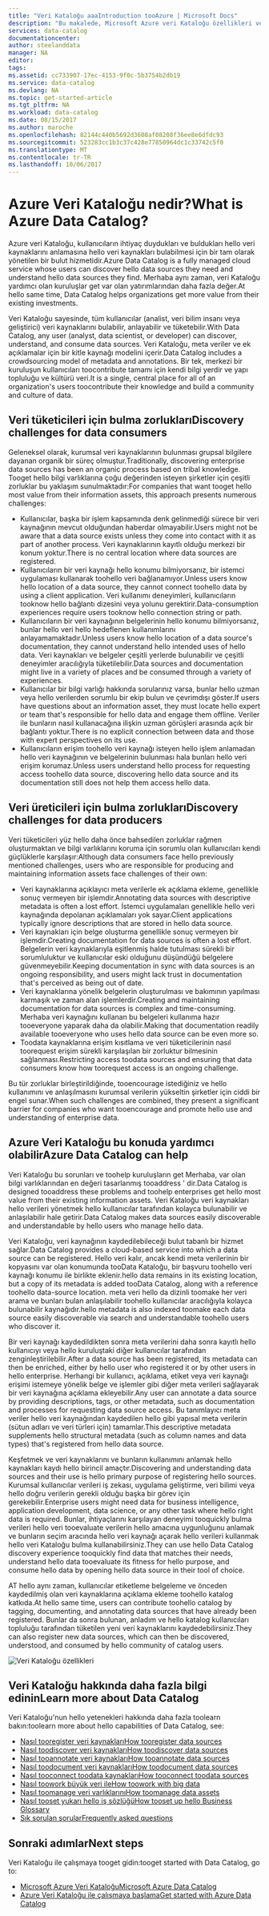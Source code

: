 ```yaml
---
title: "Veri Kataloğu aaaIntroduction tooAzure | Microsoft Docs"
description: "Bu makalede, Microsoft Azure veri Kataloğu özellikleri ve onu ele hello sorunları da dahil olmak üzere, genel bir bakış sağlar. Veri Kataloğu hiçbir kullanıcı tooregister sağlar, Bul, anlamak ve veri kaynaklarını tüketebilir."
services: data-catalog
documentationcenter: 
author: steelanddata
manager: NA
editor: 
tags: 
ms.assetid: cc733907-17ec-4153-9f0c-5b3754b2db19
ms.service: data-catalog
ms.devlang: NA
ms.topic: get-started-article
ms.tgt_pltfrm: NA
ms.workload: data-catalog
ms.date: 08/15/2017
ms.author: maroche
ms.openlocfilehash: 82144c440b5692d3608af08208f36ee8e6dfdc93
ms.sourcegitcommit: 523283cc1b3c37c428e77850964dc1c33742c5f0
ms.translationtype: MT
ms.contentlocale: tr-TR
ms.lasthandoff: 10/06/2017
---
```

# <a name="what-is-azure-data-catalog"></a><span data-ttu-id="6899e-104">Azure Veri Kataloğu nedir?</span><span class="sxs-lookup"><span data-stu-id="6899e-104">What is Azure Data Catalog?</span></span>
<span data-ttu-id="6899e-105">Azure veri Kataloğu, kullanıcıların ihtiyaç duydukları ve buldukları hello veri kaynaklarını anlamasına hello veri kaynakları bulabilmesi için bir tam olarak yönetilen bir bulut hizmetidir.</span><span class="sxs-lookup"><span data-stu-id="6899e-105">Azure Data Catalog is a fully managed cloud service whose users can discover hello data sources they need and understand hello data sources they find.</span></span> <span data-ttu-id="6899e-106">Merhaba aynı zaman, veri Kataloğu yardımcı olan kuruluşlar get var olan yatırımlarından daha fazla değer.</span><span class="sxs-lookup"><span data-stu-id="6899e-106">At hello same time, Data Catalog helps organizations get more value from their existing investments.</span></span> 

<span data-ttu-id="6899e-107">Veri Kataloğu sayesinde, tüm kullanıcılar (analist, veri bilim insanı veya geliştirici) veri kaynaklarını bulabilir, anlayabilir ve tüketebilir.</span><span class="sxs-lookup"><span data-stu-id="6899e-107">With Data Catalog, any user (analyst, data scientist, or developer) can discover, understand, and consume data sources.</span></span> <span data-ttu-id="6899e-108">Veri Kataloğu, meta veriler ve ek açıklamalar için bir kitle kaynağı modelini içerir.</span><span class="sxs-lookup"><span data-stu-id="6899e-108">Data Catalog includes a crowdsourcing model of metadata and annotations.</span></span> <span data-ttu-id="6899e-109">Bir tek, merkezi bir kuruluşun kullanıcıları toocontribute tamamı için kendi bilgi yerdir ve yapı topluluğu ve kültürü veri.</span><span class="sxs-lookup"><span data-stu-id="6899e-109">It is a single, central place for all of an organization's users toocontribute their knowledge and build a community and culture of data.</span></span>

## <a name="discovery-challenges-for-data-consumers"></a><span data-ttu-id="6899e-110">Veri tüketicileri için bulma zorlukları</span><span class="sxs-lookup"><span data-stu-id="6899e-110">Discovery challenges for data consumers</span></span>
<span data-ttu-id="6899e-111">Geleneksel olarak, kurumsal veri kaynaklarının bulunması grupsal bilgilere dayanan organik bir süreç olmuştur.</span><span class="sxs-lookup"><span data-stu-id="6899e-111">Traditionally, discovering enterprise data sources has been an organic process based on tribal knowledge.</span></span> <span data-ttu-id="6899e-112">Tooget hello bilgi varlıklarına çoğu değerinden isteyen şirketler için çeşitli zorluklar bu yaklaşım sunulmaktadır:</span><span class="sxs-lookup"><span data-stu-id="6899e-112">For companies that want tooget hello most value from their information assets, this approach presents numerous challenges:</span></span>

* <span data-ttu-id="6899e-113">Kullanıcılar, başka bir işlem kapsamında denk gelinmediği sürece bir veri kaynağının mevcut olduğundan haberdar olmayabilir.</span><span class="sxs-lookup"><span data-stu-id="6899e-113">Users might not be aware that a data source exists unless they come into contact with it as part of another process.</span></span> <span data-ttu-id="6899e-114">Veri kaynaklarının kayıtlı olduğu merkezi bir konum yoktur.</span><span class="sxs-lookup"><span data-stu-id="6899e-114">There is no central location where data sources are registered.</span></span>
* <span data-ttu-id="6899e-115">Kullanıcıların bir veri kaynağı hello konumu bilmiyorsanız, bir istemci uygulaması kullanarak toohello veri bağlanamıyor.</span><span class="sxs-lookup"><span data-stu-id="6899e-115">Unless users know hello location of a data source, they cannot connect toohello data by using a client application.</span></span> <span data-ttu-id="6899e-116">Veri kullanımı deneyimleri, kullanıcıların tooknow hello bağlantı dizesini veya yolunu gerektirir.</span><span class="sxs-lookup"><span data-stu-id="6899e-116">Data-consumption experiences require users tooknow hello connection string or path.</span></span>
* <span data-ttu-id="6899e-117">Kullanıcıların bir veri kaynağının belgelerinin hello konumu bilmiyorsanız, bunlar hello veri hello hedeflenen kullanımlarını anlayamamaktadır.</span><span class="sxs-lookup"><span data-stu-id="6899e-117">Unless users know hello location of a data source's documentation, they cannot understand hello intended uses of hello data.</span></span> <span data-ttu-id="6899e-118">Veri kaynakları ve belgeler çeşitli yerlerde bulunabilir ve çeşitli deneyimler aracılığıyla tüketilebilir.</span><span class="sxs-lookup"><span data-stu-id="6899e-118">Data sources and documentation might live in a variety of places and be consumed through a variety of experiences.</span></span>
* <span data-ttu-id="6899e-119">Kullanıcılar bir bilgi varlığı hakkında sorularınız varsa, bunlar hello uzman veya hello verilerden sorumlu bir ekip bulun ve çevrimdışı göster.</span><span class="sxs-lookup"><span data-stu-id="6899e-119">If users have questions about an information asset, they must locate hello expert or team that's responsible for hello data and engage them offline.</span></span> <span data-ttu-id="6899e-120">Veriler ile bunların nasıl kullanacağına ilişkin uzman görüşleri arasında açık bir bağlantı yoktur.</span><span class="sxs-lookup"><span data-stu-id="6899e-120">There is no explicit connection between data and those with expert perspectives on its use.</span></span>
* <span data-ttu-id="6899e-121">Kullanıcıların erişim toohello veri kaynağı isteyen hello işlem anlamadan hello veri kaynağının ve belgelerinin bulunması hala bunları hello veri erişim korumaz.</span><span class="sxs-lookup"><span data-stu-id="6899e-121">Unless users understand hello process for requesting access toohello data source, discovering hello data source and its documentation still does not help them access hello data.</span></span>

## <a name="discovery-challenges-for-data-producers"></a><span data-ttu-id="6899e-122">Veri üreticileri için bulma zorlukları</span><span class="sxs-lookup"><span data-stu-id="6899e-122">Discovery challenges for data producers</span></span>
<span data-ttu-id="6899e-123">Veri tüketicileri yüz hello daha önce bahsedilen zorluklar rağmen oluşturmaktan ve bilgi varlıklarını koruma için sorumlu olan kullanıcıları kendi güçlüklerle karşılaşır:</span><span class="sxs-lookup"><span data-stu-id="6899e-123">Although data consumers face hello previously mentioned challenges, users who are responsible for producing and maintaining information assets face challenges of their own:</span></span>

* <span data-ttu-id="6899e-124">Veri kaynaklarına açıklayıcı meta verilerle ek açıklama ekleme, genellikle sonuç vermeyen bir işlemdir.</span><span class="sxs-lookup"><span data-stu-id="6899e-124">Annotating data sources with descriptive metadata is often a lost effort.</span></span> <span data-ttu-id="6899e-125">İstemci uygulamaları genellikle hello veri kaynağında depolanan açıklamaları yok sayar.</span><span class="sxs-lookup"><span data-stu-id="6899e-125">Client applications typically ignore descriptions that are stored in hello data source.</span></span>
* <span data-ttu-id="6899e-126">Veri kaynakları için belge oluşturma genellikle sonuç vermeyen bir işlemdir.</span><span class="sxs-lookup"><span data-stu-id="6899e-126">Creating documentation for data sources is often a lost effort.</span></span> <span data-ttu-id="6899e-127">Belgelerin veri kaynaklarıyla eşitlenmiş halde tutulması sürekli bir sorumluluktur ve kullanıcılar eski olduğunu düşündüğü belgelere güvenmeyebilir.</span><span class="sxs-lookup"><span data-stu-id="6899e-127">Keeping documentation in sync with data sources is an ongoing responsibility, and users might lack trust in documentation that's perceived as being out of date.</span></span>
* <span data-ttu-id="6899e-128">Veri kaynaklarına yönelik belgelerin oluşturulması ve bakımının yapılması karmaşık ve zaman alan işlemlerdir.</span><span class="sxs-lookup"><span data-stu-id="6899e-128">Creating and maintaining documentation for data sources is complex and time-consuming.</span></span> <span data-ttu-id="6899e-129">Merhaba veri kaynağını kullanan bu belgeleri kullanıma hazır tooeveryone yaparak daha da olabilir.</span><span class="sxs-lookup"><span data-stu-id="6899e-129">Making that documentation readily available tooeveryone who uses hello data source can be even more so.</span></span>
* <span data-ttu-id="6899e-130">Toodata kaynaklarına erişim kısıtlama ve veri tüketicilerinin nasıl toorequest erişim sürekli karşılaşılan bir zorluktur bilmesinin sağlanması.</span><span class="sxs-lookup"><span data-stu-id="6899e-130">Restricting access toodata sources and ensuring that data consumers know how toorequest access is an ongoing challenge.</span></span>

<span data-ttu-id="6899e-131">Bu tür zorluklar birleştirildiğinde, tooencourage istediğiniz ve hello kullanımını ve anlaşılmasını kurumsal verilerin yükseltin şirketler için ciddi bir engel sunar.</span><span class="sxs-lookup"><span data-stu-id="6899e-131">When such challenges are combined, they present a significant barrier for companies who want tooencourage and promote hello use and understanding of enterprise data.</span></span>

## <a name="azure-data-catalog-can-help"></a><span data-ttu-id="6899e-132">Azure Veri Kataloğu bu konuda yardımcı olabilir</span><span class="sxs-lookup"><span data-stu-id="6899e-132">Azure Data Catalog can help</span></span>
<span data-ttu-id="6899e-133">Veri Kataloğu bu sorunları ve toohelp kuruluşların get Merhaba, var olan bilgi varlıklarından en değeri tasarlanmış tooaddress ' dir.</span><span class="sxs-lookup"><span data-stu-id="6899e-133">Data Catalog is designed tooaddress these problems and toohelp enterprises get hello most value from their existing information assets.</span></span> <span data-ttu-id="6899e-134">Veri Kataloğu veri kaynakları hello verileri yönetmek hello kullanıcılar tarafından kolayca bulunabilir ve anlaşılabilir hale getirir.</span><span class="sxs-lookup"><span data-stu-id="6899e-134">Data Catalog makes data sources easily discoverable and understandable by hello users who manage hello data.</span></span>

<span data-ttu-id="6899e-135">Veri Kataloğu, veri kaynağının kaydedilebileceği bulut tabanlı bir hizmet sağlar.</span><span class="sxs-lookup"><span data-stu-id="6899e-135">Data Catalog provides a cloud-based service into which a data source can be registered.</span></span> <span data-ttu-id="6899e-136">Hello veri kalır, ancak kendi meta verilerinin bir kopyasını var olan konumunda tooData Kataloğu, bir başvuru toohello veri kaynağı konumu ile birlikte eklenir.</span><span class="sxs-lookup"><span data-stu-id="6899e-136">hello data remains in its existing location, but a copy of its metadata is added tooData Catalog, along with a reference toohello data-source location.</span></span> <span data-ttu-id="6899e-137">meta veri hello da dizinli toomake her veri arama ve bunları bulan anlaşılabilir toohello kullanıcılar aracılığıyla kolayca bulunabilir kaynağıdır.</span><span class="sxs-lookup"><span data-stu-id="6899e-137">hello metadata is also indexed toomake each data source easily discoverable via search and understandable toohello users who discover it.</span></span>

<span data-ttu-id="6899e-138">Bir veri kaynağı kaydedildikten sonra meta verilerini daha sonra kayıtlı hello kullanıcıyı veya hello kuruluştaki diğer kullanıcılar tarafından zenginleştirilebilir.</span><span class="sxs-lookup"><span data-stu-id="6899e-138">After a data source has been registered, its metadata can then be enriched, either by hello user who registered it or by other users in hello enterprise.</span></span> <span data-ttu-id="6899e-139">Herhangi bir kullanıcı, açıklama, etiket veya veri kaynağı erişimi istemeye yönelik belge ve işlemler gibi diğer meta verileri sağlayarak bir veri kaynağına açıklama ekleyebilir.</span><span class="sxs-lookup"><span data-stu-id="6899e-139">Any user can annotate a data source by providing descriptions, tags, or other metadata, such as documentation and processes for requesting data source access.</span></span> <span data-ttu-id="6899e-140">Bu tanımlayıcı meta veriler hello veri kaynağından kaydedilen hello gibi yapısal meta verilerin (sütun adları ve veri türleri için) tamamlar.</span><span class="sxs-lookup"><span data-stu-id="6899e-140">This descriptive metadata supplements hello structural metadata (such as column names and data types) that's registered from hello data source.</span></span>

<span data-ttu-id="6899e-141">Keşfetmek ve veri kaynaklarını ve bunların kullanımını anlamak hello kaynakları kaydı hello birincil amaçtır.</span><span class="sxs-lookup"><span data-stu-id="6899e-141">Discovering and understanding data sources and their use is hello primary purpose of registering hello sources.</span></span> <span data-ttu-id="6899e-142">Kurumsal kullanıcılar verileri iş zekası, uygulama geliştirme, veri bilimi veya hello doğru verilerin gerekli olduğu başka bir görev için gerekebilir.</span><span class="sxs-lookup"><span data-stu-id="6899e-142">Enterprise users might need data for business intelligence, application development, data science, or any other task where hello right data is required.</span></span> <span data-ttu-id="6899e-143">Bunlar, ihtiyaçlarını karşılayan deneyimi tooquickly bulma verileri hello veri tooevaluate verilerin hello amacına uygunluğunu anlamak ve bunların seçim aracında hello veri kaynağı açarak hello verileri kullanmak hello veri Kataloğu bulma kullanabilirsiniz.</span><span class="sxs-lookup"><span data-stu-id="6899e-143">They can use hello Data Catalog discovery experience tooquickly find data that matches their needs, understand hello data tooevaluate its fitness for hello purpose, and consume hello data by opening hello data source in their tool of choice.</span></span> 

<span data-ttu-id="6899e-144">AT hello aynı zaman, kullanıcılar etiketleme belgeleme ve önceden kaydedilmiş olan veri kaynaklarına açıklama ekleme toohello katalog katkıda.</span><span class="sxs-lookup"><span data-stu-id="6899e-144">At hello same time, users can contribute toohello catalog by tagging, documenting, and annotating data sources that have already been registered.</span></span> <span data-ttu-id="6899e-145">Bunlar da sonra bulunan, anladım ve hello katalog kullanıcıları topluluğu tarafından tüketilen yeni veri kaynaklarını kaydedebilirsiniz.</span><span class="sxs-lookup"><span data-stu-id="6899e-145">They can also register new data sources, which can then be discovered, understood, and consumed by hello community of catalog users.</span></span>

![Veri Kataloğu özellikleri](./media/data-catalog-what-is-data-catalog/data-catalog-capabilities.png)

## <a name="learn-more-about-data-catalog"></a><span data-ttu-id="6899e-147">Veri Kataloğu hakkında daha fazla bilgi edinin</span><span class="sxs-lookup"><span data-stu-id="6899e-147">Learn more about Data Catalog</span></span>
<span data-ttu-id="6899e-148">Veri Kataloğu'nun hello yetenekleri hakkında daha fazla toolearn bakın:</span><span class="sxs-lookup"><span data-stu-id="6899e-148">toolearn more about hello capabilities of Data Catalog, see:</span></span>

* [<span data-ttu-id="6899e-149">Nasıl tooregister veri kaynakları</span><span class="sxs-lookup"><span data-stu-id="6899e-149">How tooregister data sources</span></span>](data-catalog-how-to-register.md)
* [<span data-ttu-id="6899e-150">Nasıl toodiscover veri kaynakları</span><span class="sxs-lookup"><span data-stu-id="6899e-150">How toodiscover data sources</span></span>](data-catalog-how-to-discover.md)
* [<span data-ttu-id="6899e-151">Nasıl tooannotate veri kaynakları</span><span class="sxs-lookup"><span data-stu-id="6899e-151">How tooannotate data sources</span></span>](data-catalog-how-to-annotate.md)
* [<span data-ttu-id="6899e-152">Nasıl toodocument veri kaynakları</span><span class="sxs-lookup"><span data-stu-id="6899e-152">How toodocument data sources</span></span>](data-catalog-how-to-documentation.md)
* [<span data-ttu-id="6899e-153">Nasıl tooconnect toodata kaynakları</span><span class="sxs-lookup"><span data-stu-id="6899e-153">How tooconnect toodata sources</span></span>](data-catalog-how-to-connect.md)
* [<span data-ttu-id="6899e-154">Nasıl toowork büyük veri ile</span><span class="sxs-lookup"><span data-stu-id="6899e-154">How toowork with big data</span></span>](data-catalog-how-to-big-data.md)
* [<span data-ttu-id="6899e-155">Nasıl toomanage veri varlıklarını</span><span class="sxs-lookup"><span data-stu-id="6899e-155">How toomanage data assets</span></span>](data-catalog-how-to-manage.md)
* [<span data-ttu-id="6899e-156">Nasıl tooset yukarı hello iş sözlüğü</span><span class="sxs-lookup"><span data-stu-id="6899e-156">How tooset up hello Business Glossary</span></span>](data-catalog-how-to-business-glossary.md)
* [<span data-ttu-id="6899e-157">Sık sorulan sorular</span><span class="sxs-lookup"><span data-stu-id="6899e-157">Frequently asked questions</span></span>](data-catalog-frequently-asked-questions.md)

## <a name="next-steps"></a><span data-ttu-id="6899e-158">Sonraki adımlar</span><span class="sxs-lookup"><span data-stu-id="6899e-158">Next steps</span></span>
<span data-ttu-id="6899e-159">Veri Kataloğu ile çalışmaya tooget gidin:</span><span class="sxs-lookup"><span data-stu-id="6899e-159">tooget started with Data Catalog, go to:</span></span>
* [<span data-ttu-id="6899e-160">Microsoft Azure Veri Kataloğu</span><span class="sxs-lookup"><span data-stu-id="6899e-160">Microsoft Azure Data Catalog</span></span>](https://www.azuredatacatalog.com)
* [<span data-ttu-id="6899e-161">Azure Veri Kataloğu ile çalışmaya başlama</span><span class="sxs-lookup"><span data-stu-id="6899e-161">Get started with Azure Data Catalog</span></span>](data-catalog-get-started.md)
